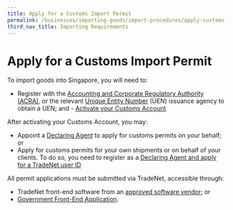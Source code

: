 ```yaml
---
title: Apply for a Customs Import Permit
permalink: /businesses/importing-goods/import-procedures/apply-customs-import-permit
third_nav_title: Importing Requirements
---
```


# Apply for a Customs Import Permit
    
 To import goods into Singapore, you will need to:
    
   -   Register with the [Accounting and Corporate Regulatory Authority (ACRA)](http://www.acra.gov.sg/), or the relevant [Unique Entity Number](http://www.uen.gov.sg/) (UEN) issuance agency to obtain a UEN; and    -   [Activate your Customs Account](https://www.tradenet.gov.sg/TN41EFORM/tds/sp/splogin.do?action=init_acct)
    
   After activating your Customs Account, you may:
    
   -   Appoint a [Declaring Agent](/businesses/business-resources/directories-of-service-providers/list-of-local-forwarding-agents) to apply for customs permits on your behalf; or
   -   Apply for customs permits for your own shipments or on behalf of your clients. To do so, you need to register as a [Declaring Agent and apply for a TradeNet user ID](https://www.tradenet.gov.sg/TN41EFORM/tds/sp/splogin.do?action=init_acct)
    
   All permit applications must be submitted via TradeNet, accessible through:
    
   -   TradeNet front-end software from an [approved software vendor](/about-us/national-single-window/overview/tradenet-solution-providers); or
   -   [Government Front-End Application](https://www.tradenet.gov.sg/tradenet/login.portal).
